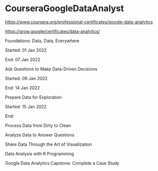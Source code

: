 # CourseraGoogleDataAnalyst

https://www.coursera.org/professional-certificates/google-data-analytics

https://grow.google/certificates/data-analytics/

Foundations: Data, Data, Everywhere 

Started: 01 Jan 2022

End: 07 Jan 2022

Ask Questions to Make Data-Driven Decisions

Started: 09 Jan 2022

End: 14 Jan 2022

Prepare Data for Exploration

Started: 15 Jan 2022

End:

Process Data from Dirty to Clean

Analyze Data to Answer Questions

S​hare Data Through the Art of Visualization 

Data Analysis with R Programming 

Google D​ata Analytics Capstone: Complete a Case Study 
